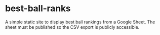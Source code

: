 # best-ball-ranks

A simple static site to display best ball rankings from a Google Sheet.
The sheet must be published so the CSV export is publicly accessible.
